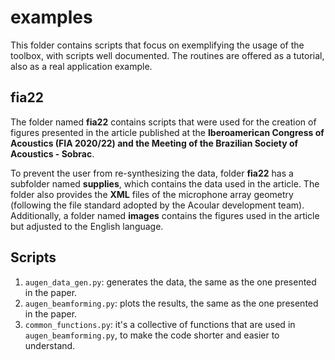 # examples

This folder contains scripts that focus on exemplifying the usage of the toolbox, with scripts well documented. The routines are offered as a tutorial, also as a real application example.

## fia22

The folder named **fia22** contains scripts that were used for the creation of figures presented in the article published at the **Iberoamerican Congress of Acoustics (FIA 2020/22) and the Meeting of the Brazilian Society of Acoustics - Sobrac**.

To prevent the user from re-synthesizing the data, folder **fia22** has a subfolder named **supplies**, which contains the data used in the article. The folder also provides the **XML** files of the microphone array geometry (following the file standard adopted by the Acoular development team). Additionally, a folder named **images** contains the figures used in the article but adjusted to the English language.


## Scripts

1. ```augen_data_gen.py```: generates the data, the same as the one presented in the paper.
2. ```augen_beamforming.py```: plots the results, the same as the one presented in the paper.
3. ```common_functions.py```: it's a collective of functions that are used in ```augen_beamforming.py```, to make the code shorter and easier to understand.